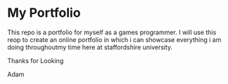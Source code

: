 # My Portfolio
This repo is a portfolio for myself as a games programmer. 
I will use this reop to create an online portfolio in which i can showcase everything i am doing throughoutmy time here at staffordshire university.

Thanks for Looking

Adam

